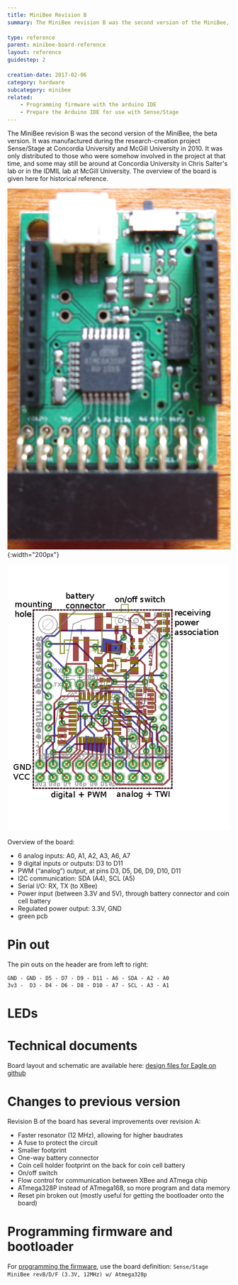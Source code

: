 ```yaml
---
title: MiniBee Revision B
summary: The MiniBee revision B was the second version of the MiniBee, the beta version. It was manufactured during the research-creation project Sense/Stage at Concordia University and McGill University in 2010.

type: reference
parent: minibee-board-reference
layout: reference
guidestep: 2

creation-date: 2017-02-06
category: hardware
subcategory: minibee
related:
    - Programming firmware with the arduino IDE
    - Prepare the Arduino IDE for use with Sense/Stage
---
```


The MiniBee revision B was the second version of the MiniBee, the beta version. It was manufactured during the research-creation project Sense/Stage at Concordia University and McGill University in 2010. It was only distributed to those who were somehow involved in the project at that time, and some may still be around at Concordia University in Chris Salter's lab or in the IDMIL lab at McGill University. The overview of the board is given here for historical reference.

![](/img/minibee_revision-b.png){:width="200px"}

![](/img/minibee_revB_annotated.jpg)


Overview of the board:

* 6 analog inputs: A0, A1, A2, A3, A6, A7
* 9 digital inputs or outputs: D3 to D11
* PWM (“analog”) output, at pins D3, D5, D6, D9, D10, D11
* I2C communication: SDA (A4), SCL (A5)
* Serial I/O: RX, TX (to XBee)
* Power input (between 3.3V and 5V), through battery connector and coin cell battery
* Regulated power output: 3.3V, GND
* green pcb

# Pin out

The pin outs on the header are from left to right:

    GND - GND - D5 - D7 - D9 - D11 - A6 - SDA - A2 - A0
    3v3 -  D3 - D4 - D6 - D8 - D10 - A7 - SCL - A3 - A1

# LEDs

# Technical documents

Board layout and schematic are available here: [design files for Eagle on github](https://github.com/sensestage/minibee_hardware/tree/master/minibee/revB)

# Changes to previous version

Revision B of the board has several improvements over revision A:

* Faster resonator (12 MHz), allowing for higher baudrates
* A fuse to protect the circuit
* Smaller footprint
* One-way battery connector
* Coin cell holder footprint on the back for coin cell battery
* On/off switch
* Flow control for communication between XBee and ATmega chip
* ATmega328P instead of ATmega168, so more program and data memory
* Reset pin broken out (mostly useful for getting the bootloader onto the board)


# Programming firmware and bootloader

For [programming the firmware](prepare-the-arduino-ide-for-use-with-sense-stage#board), use the board definition: `Sense/Stage MiniBee revB/D/F (3.3V, 12MHz) w/ Atmega328p`
